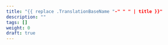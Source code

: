 ```yaml
---
title: "{{ replace .TranslationBaseName "-" " " | title }}"
description: ""
tags: []
weight: 0
draft: true
---
```


